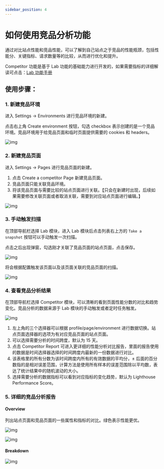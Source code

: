 ```yaml
---
sidebar_position: 4
---
```


# 如何使用竞品分析功能

通过对比站点性能和竞品性能，可以了解到自己站点之于竞品的性能瓶颈，包括性能分、关键指标、请求数量等的比较，从而进行优化和提升。

Competitor 功能是基于 Lab 功能的基础能力进行开发的，如果需要指标的详细解读可点击：[Lab 功能手册](./report)

## 使用步骤：

### 1. 新建竞品环境

进入 Settings -> Environments 进行竞品环境的新建。

点击右上角 Create environment 按钮，勾选 checkbox 表示创建的是一个竞品环境。竞品环境用于给竞品页面和临时页面提供需要的 cookies 和 headers。

![img](/settings/environment-competitor.png)

### 2. 新建竞品页面

进入 Settings -> Pages 进行竞品页面的新建。

1. 点击 Create a competitor Page 新建竞品页面。
2. 竞品页面只能关联竞品环境。
3. 将该竞品页面与需要比较的站点页面进行关联。【只会在新建时出现，后续如果需要修改关联页面或者取消关联，需要到对应站点页面进行编辑。】

![img](/settings/create-competitor-page.png)

### 3. 手动触发扫描

在顶部导航栏选择 Lab 模块，进入 Lab 模块后点击列表右上方的 `Take a snapshot` 按钮可以手动触发一次扫描。

点击之后出现弹窗，勾选刚才关联了竞品页面的站点页面，点击保存。

![img](/lab/take-snapshot.png)

将会根据配置触发该页面以及该页面关联的竞品页面的扫描。

![img](/lab/take-snapshot-detail.png)

### 4. 查看竞品分析结果

在顶部导航栏选择 Competitor 模块，可以清晰的看到页面性能分数的对比和趋势变化。竞品分析的数据来源于 Lab 模块的手动触发或者定时任务触发。

![img](/lab/competitor.png)

1. 左上角的三个选择器可以根据 profile/page/environment 进行数据切换。站点页面选择器的选项为有对应竞品页面的站点页面。
2. 可以选择需要分析的时间跨度，默认为 15 天。
3. 点击 Competitor Report 可进入更详细的性能分析对比报告，里面的报告使用的数据是时间选择器选择的时间跨度内最新的一份数据进行对比。
4. 该表格里的所有分数为该时间跨度内所有的有效数据的平均分，± 后面的百分数指的是相对误差范围，计算方法是使用所有样本的误差范围除以平均数，表达了统计结果中的随机波动的大小。
5. 选择需要分析的数据指标可以看到对应指标的变化趋势，默认为 Lighthouse Performance Score。

### 5. 详细的竞品分析报告

#### Overview

列出站点页面和竞品页面的一些属性和指标的对比。绿色表示性能更优。

![img](/lab/competitor-detail-0.png)

![img](/lab/competitor-detail-1.png)

#### Breakdown

![img](/lab/competitor-detail-2.png)
